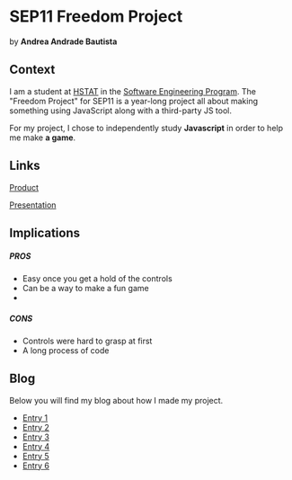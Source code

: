 # SEP11 Freedom Project
by **Andrea Andrade Bautista**

## Context
I am a student at [HSTAT](https://www.hstat.org/) in the [Software Engineering Program](https://hstatsep.github.io/). The "Freedom Project" for SEP11 is a year-long project all about making something using JavaScript along with a third-party JS tool.

For my project, I chose to independently study **Javascript** in order to help me make **a game**.

## Links

[Product](https://andreaa1512.github.io/sep11-freedom-project/project/code-2.html)

[Presentation](https://docs.google.com/presentation/d/1NL-E6WJUYPk-hdVG1QWFImzr_szR21dpzgrk8o9fu04/edit#slide=id.g2e09f9be21c_0_26)

## Implications
##### PROS
* Easy once you get a hold of the controls
* Can be a way to make a fun game
* 
##### CONS
* Controls were hard to grasp at first
* A long process of code


## Blog
Below you will find my blog about how I made my project.

* [Entry 1](blog/entry01.md)
* [Entry 2](blog/entry02.md)
* [Entry 3](blog/entry03.md)
* [Entry 4](blog/entry04.md)
* [Entry 5](blog/entry05.md)
* [Entry 6](blog/entry06.md)
